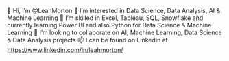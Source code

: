 👋 Hi, I’m @LeahMorton
👀 I’m interested in Data Science, Data Analysis, AI & Machine Learning
🌱 I’m skilled in Excel, Tableau, SQL, Snowflake and currently learning Power BI and also Python for Data Science & Machine Learning
💞️ I’m looking to collaborate on AI, Machine Learning, Data Science & Data Analysis projects
📫 I can be found on LinkedIn at https://www.linkedin.com/in/leahmorton/

<!---
LeahMorton/LeahMorton is a ✨ special ✨ repository because its `README.md` (this file) appears on your GitHub profile.
You can click the Preview link to take a look at your changes.
--->
 
 

